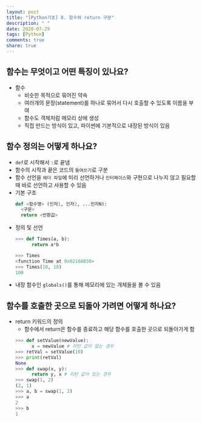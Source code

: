 ```yaml
---
layout: post
title: "[Python기초] 8. 함수와 return 구문"
description: " "
date: 2020-07-29
tags: [Python]
comments: true
share: true
---
```


## 함수는 무엇이고 어떤 특징이 있나요?
  - 함수
    - 비슷한 목적으로 묶어진 약속
    - 여러개의 문장(statement)를 하나로 묶어서 다시 호출할 수 있도록 이름을 부여
    - 함수도 객체처럼 메모리 상에 생성
    - 직접 만드는 방식이 있고, 파이썬에 기본적으로 내장된 방식이 있음

## 함수 정의는 어떻게 하나요?
  - ```def```로 시작해서 ```:```로 끝냄
  - 함수의 시작과 끝은 코드의 ```들여쓰기```로 구분
  - 함수 선언을 ```헤더 파일```에 미리 선언하거나 ```인터페이스```와 구현으로 나누지 않고 필요할 때 바로 선언하고 사용할 수 있음
  - 기본 구조
    ```python
    def <함수명> (인자1, 인자2, ...인자N):
      <구문>
      return <반환값>
    ```
  - 정의 및 선언
    ```python
    >>> def Times(a, b):
          return a*b
    
    >>> Times
    <function Time at 0x0210AB30>
    >>> Times(10, 10)
    100
    ```
  - 내장 함수인 ```globals()```를 통해 메모리에 있는 개체들을 볼 수 있음

## 함수를 호출한 곳으로 되돌아 가려면 어떻게 하나요?
  - return 키워드의 정의
    - 함수에서 return은 함수를 종료하고 해당 함수를 호출한 곳으로 되돌아가게 함
    ```python
    >>> def setValue(newValue):
          x = newValue # 리턴 값이 없는 경우
    >>> retVal = setValue(10)
    >>> print(retVal)
    None
    >>> def swap(x, y):
          return y, x # 리턴 값이 있는 경우
    >>> swap(1, 2)
    (2, 1)
    >>> a, b = swap(1, 2)
    >>> a
    2
    >>> b
    1
    ```